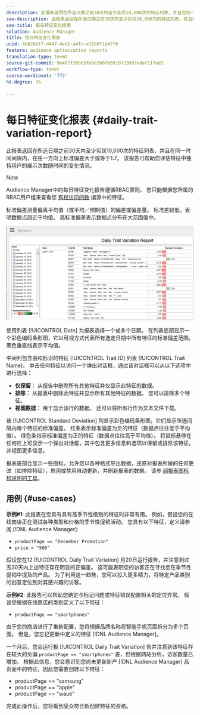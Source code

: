 ```yaml
---
description: 此报表返回在所选日期之前30天内至少实现10,000次的特征列表，并且在同一时间间隔内，在任一方向上标准偏差大于或等于1.7。 该报告可帮助您评估特征中独特用户的展示次数随时间的变化情况。
seo-description: 此报表返回在所选日期之前30天内至少实现10,000次的特征列表，并且在同一时间间隔内，在任一方向上标准偏差大于或等于1.7。 该报告可帮助您评估特征中独特用户的展示次数随时间的变化情况。
seo-title: 每日特征变化报表
solution: Audience Manager
title: 每日特征变化报表
uuid: 4e82bb17-d447-4ed1-a4fc-e15b0f1b47f0
feature: audience optimization reports
translation-type: tm+mt
source-git-commit: 9e4f2f26b83fe6e5b6f669107239d7edaf11fed3
workflow-type: tm+mt
source-wordcount: '773'
ht-degree: 1%

---
```



# 每日特征变化报表 {#daily-trait-variation-report}

此报表返回在所选日期之前30天内至少实现10,000次的特征列表，并且在同一时间间隔内，在任一方向上标准偏差大于或等于1.7。 该报告可帮助您评估特征中独特用户的展示次数随时间的变化情况。

>[!NOTE]
>
>Audience Manager中的每日特征变化报告遵循RBAC原则。 您只能根据您所属的RBAC用户组来查看您 [有权访问的数](/help/using/features/administration/administration-overview.md) 据源中的特征。

标准偏差测量偏离平均值（或平均／预期值）的偏差或偏差量。 标准差较低，表明数据点趋近于均值。 高标准偏差表示数据点分布在大范围值中。

![](assets/daily_trait_variation.png)

使用列表 [!UICONTROL Date] 为报表选择一个或多个日期。 在列表底部显示一个彩色编码条形图，它以可视方式代表所有选定日期中所有特征的标准偏差范围。 黑色垂直线表示平均值。

中间列包含由和标识的特征 [!UICONTROL Trait ID] 列表 [!UICONTROL Trait Name]。 单击任何特征以访问一个弹出对话框，通过该对话框可以从以下选项中进行选择：

* **仅保留：** 从报告中删除所有其他特征并仅显示此特征的数据。
* **排除：** 从报表中删除此特征并显示所有其他特征的数据。 您可以排除多个特征。
* **视图数据：** 用于显示该行的数据。 还可以将所有行作为文本文件下载。

该 [!UICONTROL Standard Deviation] 列显示彩色编码条形图，它们显示所选间隔内每个特征的标准偏差。 红条表示标准偏差为负的特征（数据点往往低于平均值）。 绿色条指示标准偏差为正的特征（数据点往往高于平均值）。 将鼠标悬停在任何栏上可显示一个弹出对话框，其中包含更多信息和选项以保留或排除该特征，并视图更多信息。

报表底部会显示一些图标，允许您以各种格式导出数据，还原对报表所做的任何更改（如排除特征），启用或禁用自动更新，并刷新报表的数据。 请参 [阅报表图标和说明的工具](../../reporting/dynamic-reports/interactive-report-technology.md#icons-tools-explained)。

## 用例 {#use-cases}

**示例#1**: 此报表在您具有具有高季节性级别的特征时非常有用。 例如，假设您的在线商店正在测试各种类型和价格的季节性促销活动。 您具有以下特征，定义请参阅 [!DNL Audience Manager]:

* `productPage == "December Promotion"`
* `price > "500"`

假设您在12 [!UICONTROL Daily Trait Variation] 月20日运行报告，并注意到过去30天内上述特征存在明显的正偏差。 这可能表明您的访客正在寻找您在季节性促销中提及的产品。 为了利用这一趋势，您可以投入更多精力，将特定产品类别的创意定位到对其感兴趣的访客。

**示例#2**: 此报告可以帮助您确定与标记问题或特征错误配置相关的定位异常。 假设您根据在线商店的类别定义了以下特征：

* `productPage == "smartphones"`

由于您的商店进行了重新配置，您将根据品牌名称将智能手机页面拆分为多个页面。 但是，您忘记更新中定义的特征 [!DNL Audience Manager]。

一个月后，您会运行报 [!UICONTROL Daily Trait Variation] 告并注意到该特征存在较大的负偏 `productPage == "smartphones"` 差，但根据网站分析，访客数量已增加。 根据此信息，您会意识到您尚未更新新产 [!DNL Audience Manager] 品页面中的特征，因此您需要创建以下特征：

* productPage == &quot;samsung&quot;
* productPage == &quot;apple&quot;
* productPage == &quot;waue&quot;

完成此操作后，您将看到受众符合新创建特征的资格。
